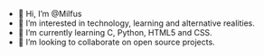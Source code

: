 - 👋 Hi, I’m @Milfus
- 👀 I’m interested in technology, learning and alternative realities.
- 🌱 I’m currently learning C, Python, HTML5 and CSS.
- 💞️ I’m looking to collaborate on open source projects.

<!---
Milfus/Milfus is a ✨ special ✨ repository because its `README.md` (this file) appears on your GitHub profile.
You can click the Preview link to take a look at your changes.
--->
